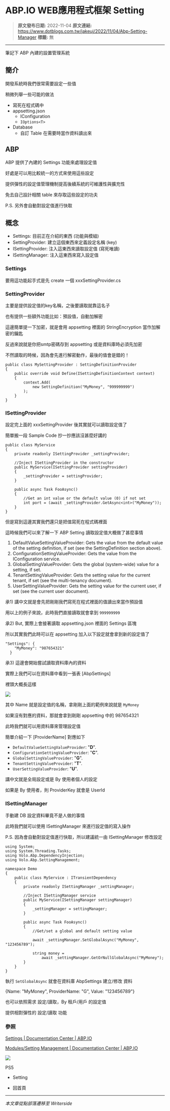 # ABP.IO WEB應用程式框架 Setting

> **原文發布日期:** 2022-11-04
> **原文連結:** https://www.dotblogs.com.tw/jakeuj/2022/11/04/Abp-Setting-Manager
> **標籤:** 無

---

筆記下 ABP 內建的設置管理系統

## 簡介

開發系統時我們很常需要設定一些值

稍微列舉一些可能的做法

* 寫死在程式碼中
* appsetting.json
  + IConfiguration
  + ``IOptions<T>``
* Database
  + 自訂 Table 在需要時當作資料讀出來

## ABP

ABP 提供了內建的 Settings 功能來處理設定值

好處是可以用比較統一的方式來使用這些設定

提供彈性的設定值管理機制提高後續系統的可維護性與擴充性

免去自己設計相關 table 來存取這些設定的功夫

P.S. 另外會自動對設定值進行快取

## 概念

* Settings: 目前正在介紹的東西 (功能與模組)
* SettingProvider: 建立這個東西來定義設定名稱 (key)
* ISettingProvider: 注入這東西來讀取設定值 (寫死唯讀)
* ISettingManager: 注入這東西來寫入設定值

### Settings

要用這功能起手式是先 create 一個 xxxSettingProvider.cs

### SettingProvider

主要是提供設定值的key名稱，之後要讀取就靠這名子

也有提供一些額外功能比如：預設值，自動加解密

這邊簡單提一下加密，就是會用 appsetting 裡面的 StringEncryption 當作加解密的鑰匙

反過來說就是你把smtp密碼存到 appsetting 或是資料庫時必須先加密

不然讀取的時候，因為會先進行解密動作，最後的值會是錯的！

```
public class MySettingProvider : SettingDefinitionProvider
{
    public override void Define(ISettingDefinitionContext context)
    {
        context.Add(
            new SettingDefinition("MyMoney", "999999999")
        );
    }
}
```

### ISettingProvider

設定完上面的 xxxSettingProvider 後其實就可以讀取設定值了

簡單搬一段 Sample Code 抄一抄應該沒甚麼好講的

```
public class MyService
{
    private readonly ISettingProvider _settingProvider;

    //Inject ISettingProvider in the constructor
    public MyService(ISettingProvider settingProvider)
    {
        _settingProvider = settingProvider;
    }

    public async Task FooAsync()
    {
        //Get an int value or the default value (0) if not set
        int port = (await _settingProvider.GetAsync<int>("MyMoney"));
    }
}

```

但是寫到這邊其實我們還只是把值寫死在程式碼裡面

這時候我們可以來了解一下 ABP Setting 讀取設定值大概做了甚麼事情

1. DefaultValueSettingValueProvider:
   Gets the value from the default value of the setting definition, if set (see the SettingDefinition section above).
2. ConfigurationSettingValueProvider:
   Gets the value from the IConfiguration service.
3. GlobalSettingValueProvider:
   Gets the global (system-wide) value for a setting, if set.
4. TenantSettingValueProvider:
   Gets the setting value for the current tenant, if set (see the multi-tenancy document).
5. UserSettingValueProvider:
   Gets the setting value for the current user, if set (see the current user document).

承1) 講中文就是會先把剛剛我們寫死在程式裡面的值讀出來當作預設值

用以上的例子來說，此時我們直接讀取就會拿到 `999999999`

承2) But, 實際上會接著讀取 appsetting.json 裡面的 Settings 區塊

所以其實我們此時可以在 appsetting 加入以下設定就會拿到新的設定值了

```
"Settings": {
    "MyMoney": "987654321"
  }
```

承3) 這邊會開始嘗試讀取資料庫內的資料

實際上我們可以在資料庫中看到一張表 [AbpSettings]

裡頭大概長這樣

![](https://dotblogsfile.blob.core.windows.net/user/jakeuj/fcfa9927-4627-4bca-a516-bee17968b4db/1667552265.png.png)

其中 Name 就是設定值的名稱，拿剛剛上面的範例來說就是 `MyMoney`

如果沒有對應的資料，那就會拿到剛剛 appsetting 中的 987654321

此時我們就可以用資料庫來管理設定值

簡單介紹一下 [ProviderName] 對應如下

* `DefaultValueSettingValueProvider`: "**D**".
* `ConfigurationSettingValueProvider`: "**C**".
* `GlobalSettingValueProvider`: "**G**".
* `TenantSettingValueProvider`: "**T**".
* `UserSettingValueProvider`: "**U**".

講中文就是全局設定或是 By 使用者個人的設定

如果是 By 使用者，則 ProviderKey 就會是 UserId

### ISettingManager

手動建 DB 設定資料畢竟不是人做的事情

此時我們就可以使用 ISettingManager 來進行設定值的寫入操作

P.S. 因為會自動對設定值進行快取，所以建議統一由 ISettingManager 修改設定

```
using System;
using System.Threading.Tasks;
using Volo.Abp.DependencyInjection;
using Volo.Abp.SettingManagement;

namespace Demo
{
    public class MyService : ITransientDependency
    {
        private readonly ISettingManager _settingManager;

        //Inject ISettingManager service
        public MyService(ISettingManager settingManager)
        {
            _settingManager = settingManager;
        }

        public async Task FooAsync()
        {
            //Get/set a global and default setting value

            await _settingManager.SetGlobalAsync("MyMoney", "123456789");

            string money =
                await _settingManager.GetOrNullGlobalAsync("MyMoney");
        }
    }
}
```

執行 `SetGlobalAsync` 就會在資料庫 AbpSettings 建立/修改 資料

{Name: "MyMoney", ProviderName: "G", Value: "123456789"}

也可以依照需求 設定/讀取，By 租戶/用戶 的設定值

提供相對彈性的 設定/讀取 功能

### 參照

[Settings | Documentation Center | ABP.IO](https://docs.abp.io/en/abp/latest/Settings)

[Modules/Setting Management | Documentation Center | ABP.IO](https://docs.abp.io/en/abp/latest/Modules/Setting-Management)

![](https://card.psnprofiles.com/1/jakeuj.png)

PS5

* Setting

* 回首頁

---

*本文章從點部落遷移至 Writerside*
